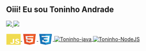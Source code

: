 ## Oiii! Eu sou Toninho Andrade
 <div>
  <a href="https://github.com/ToninhoDev">
  <img height="150em" src="https://github-readme-stats.vercel.app/api?username=ToninhoDev&show_icons=true&theme=merko&include_all_commits=true&count_private=true"/>
  <img height="150em" src="https://github-readme-stats.vercel.app/api/top-langs/?username=ToninhoDev&layout=compact&langs_count=7&theme=merko"/>
</div>
  <div style="display: inline_block"><br>
  <img align="center" alt="Toninho-Js" height="30" width="40" src="https://raw.githubusercontent.com/devicons/devicon/master/icons/javascript/javascript-plain.svg">
  <img align="center" alt="Toninho-HTML" height="30" width="40" src="https://raw.githubusercontent.com/devicons/devicon/master/icons/html5/html5-original.svg">
  <img align="center" alt="Toninho-CSS" height="30" width="40" src="https://raw.githubusercontent.com/devicons/devicon/master/icons/css3/css3-original.svg">
  <img align="center" alt="Toninho-java" height="30" width="40" src="https://cdn.jsdelivr.net/gh/devicons/devicon/icons/java/java-original-wordmark.svg" />
  <img align="center" alt="Toninho-NodeJS" height="30" width="40" src="https://seeklogo.com/images/N/nodejs-logo-FBE122E377-seeklogo.com.png" />
</div>



